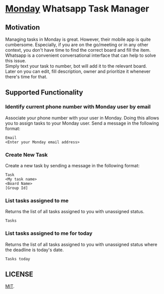 # [Monday](https://monday.com) Whatsapp Task Manager

## Motivation
Managing tasks in Monday is great. However, their mobile app is quite cumbersome. Especially, if you are on the go/meeting or in any other context, you don't have time to find the correct board and fill the item. <br>
Whatsapp is a convenient conversational interface that can help to solve this issue. <br>
Simply text your task to number, bot will add it to the relevant board. <br>
Later on you can edit, fill description, owner and prioritize it whenever there's time for that.

## Supported Functionality

### Identify current phone number with Monday user by email
Associate your phone number with your user in Monday. Doing this allows you to assign tasks to your Monday user. Send a message in the following format:
```
Email
<Enter your Monday email address>
```

### Create New Task
Create a new task by sending a message in the following format:
```
Task
<My task name>
<Board Name>
[Group Id]
```

### List tasks assigned to me
Returns the list of all tasks assigned to you with unassigned status.
```
Tasks
```
### List tasks assigned to me for today
Returns the list of all tasks assigned to you with unassigned status where the deadline is today's date.
```
Tasks today
```
## LICENSE
[MIT](/LICENSE).